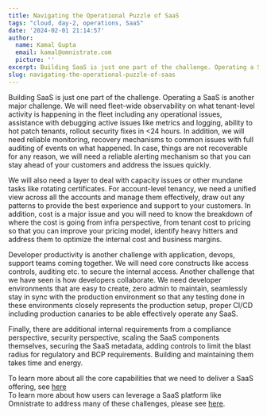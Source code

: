 ```yaml
---
title: Navigating the Operational Puzzle of SaaS
tags: "cloud, day-2, operations, SaaS"
date: '2024-02-01 21:14:57'
author:
  name: Kamal Gupta
  email: kamal@omnistrate.com
  picture: ''
excerpt: Building SaaS is just one part of the challenge. Operating a SaaS is another major challenge.
slug: navigating-the-operational-puzzle-of-saas
---
```


Building SaaS is just one part of the challenge. Operating a SaaS is another major challenge. We will need fleet-wide observability on what tenant-level activity is happening in the fleet including any operational issues, assistance with debugging active issues like metrics and logging, ability to hot patch tenants, rollout security fixes in <24 hours. In addition, we will need reliable monitoring, recovery mechanisms to common issues with full auditing of events on what happened. In case, things are not recoverable for any reason, we will need a reliable alerting mechanism so that you can stay ahead of your customers and address the issues quickly.

We will also need a layer to deal with capacity issues or other mundane tasks like rotating certificates. For account-level tenancy, we need a unified view across all the accounts and manage them effectively, draw out any patterns to provide the best experience and support to your customers. In addition, cost is a major issue and you will need to know the breakdown of where the cost is going from infra perspective, from tenant cost to pricing so that you can improve your pricing model, identify heavy hitters and address them to optimize the internal cost and business margins.

Developer productivity is another challenge with application, devops, support teams coming together. We will need core constructs like access controls, auditing etc. to secure the internal access. Another challenge that we have seen is how developers collaborate. We need developer environments that are easy to create, zero admin to maintain, seamlessly stay in sync with the production environment so that any testing done in these environments closely represents the production setup, proper CI/CD including production canaries to be able effectively operate any SaaS.

Finally, there are additional internal requirements from a compliance perspective, security perspective, scaling the SaaS components themselves, securing the SaaS metadata, adding controls to limit the blast radius for regulatory and BCP requirements. Building and maintaining them takes time and energy.

To learn more about all the core capabilities that we need to deliver a SaaS offering, see [here][1]
<br>
To learn more about how users can leverage a SaaS platform like Omnistrate to address many of these challenges, please see [here][2].


  [1]: https://blog.omnistrate.com/posts/52
  [2]: https://blog.omnistrate.com/posts/53
